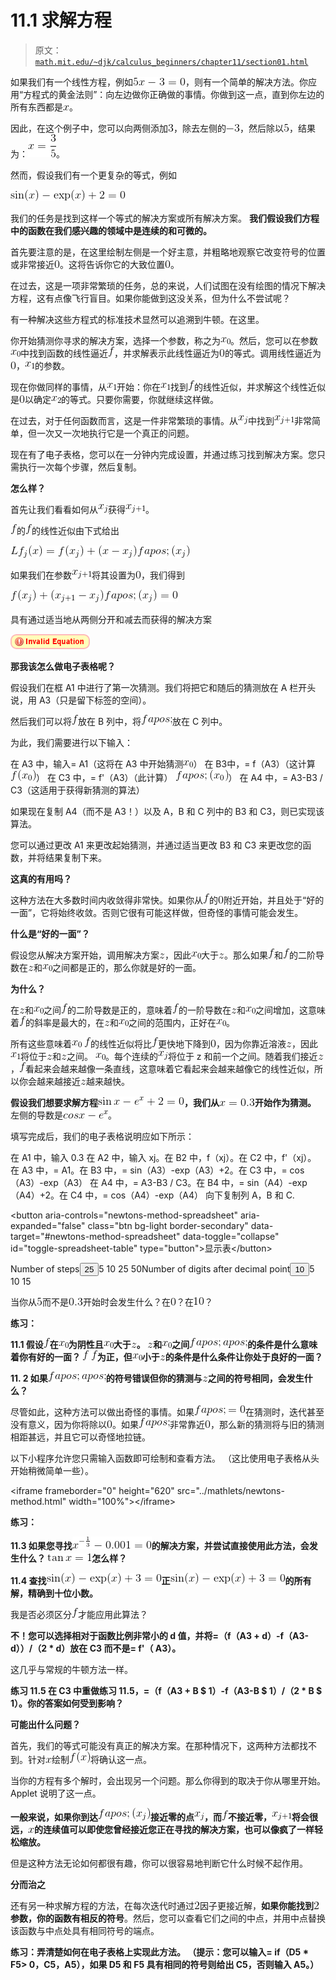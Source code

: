 # 11.1 求解方程

> 原文： [`math.mit.edu/~djk/calculus_beginners/chapter11/section01.html`](http://math.mit.edu/~djk/calculus_beginners/chapter11/section01.html)

如果我们有一个线性方程，例如![](img/tex-f92d40d8d816826afa2ade5d29a21771.gif)，则有一个简单的解决方法。你应用“方程式的黄金法则”：向左边做你正确做的事情。你做到这一点，直到你左边的所有东西都是![](img/tex-9dd4e461268c8034f5c8564e155c67a6.gif)。

因此，在这个例子中，您可以向两侧添加![](img/tex-eccbc87e4b5ce2fe28308fd9f2a7baf3.gif)，除去左侧的![](img/tex-b3149ecea4628efd23d2f86e5a723472.gif)，然后除以![](img/tex-e4da3b7fbbce2345d7772b0674a318d5.gif)，结果为：![](img/tex-cf1a1691f0fe09eff21d3f5c4a956796.gif)。

然而，假设我们有一个更复杂的等式，例如

![](img/tex-03420b9712696f42d407d4d1fcfad9b8.gif)

我们的任务是找到这样一个等式的解决方案或所有解决方案。 **我们假设我们方程中的函数在我们感兴趣的领域中是连续的和可微的。**

首先要注意的是，在这里绘制左侧是一个好主意，并粗略地观察它改变符号的位置或非常接近![](img/tex-cfcd208495d565ef66e7dff9f98764da.gif)。这将告诉你它的大致位置![](img/tex-cfcd208495d565ef66e7dff9f98764da.gif)。

在过去，这是一项非常繁琐的任务，总的来说，人们试图在没有绘图的情况下解决方程，这有点像飞行盲目。如果你能做到这没关系，但为什么不尝试呢？

有一种解决这些方程式的标准技术显然可以追溯到牛顿。在这里。

你开始猜测你寻求的解决方案，选择一个参数，称之为![](img/tex-3e0d691f3a530e6c7e079636f20c111b.gif)。然后，您可以在参数![](img/tex-3e0d691f3a530e6c7e079636f20c111b.gif)中找到函数的线性逼近![](img/tex-8fa14cdd754f91cc6554c9e71929cce7.gif)，并求解表示此线性逼近为![](img/tex-cfcd208495d565ef66e7dff9f98764da.gif)的等式。调用线性逼近为![](img/tex-cfcd208495d565ef66e7dff9f98764da.gif)，![](img/tex-aa687da0086c1ea060a8838e24611319.gif)的参数。

现在你做同样的事情，从![](img/tex-aa687da0086c1ea060a8838e24611319.gif)开始：你在![](img/tex-aa687da0086c1ea060a8838e24611319.gif)找到![](img/tex-8fa14cdd754f91cc6554c9e71929cce7.gif)的线性近似，并求解这个线性近似是![](img/tex-cfcd208495d565ef66e7dff9f98764da.gif)以确定![](img/tex-8732099f74d777a67257cb2f04ead3d8.gif)的等式。只要你需要，你就继续这样做。

在过去，对于任何函数而言，这是一件非常繁琐的事情。从![](img/tex-1f89889020cdc84d9e1c35237cb62f65.gif)中找到![](img/tex-8069e5dde88857b9c2ff06de7ec832a8.gif)非常简单，但一次又一次地执行它是一个真正的问题。

现在有了电子表格，您可以在一分钟内完成设置，并通过练习找到解决方案。您只需执行一次每个步骤，然后复制。

**怎么样？**

首先让我们看看如何从![](img/tex-1f89889020cdc84d9e1c35237cb62f65.gif)获得![](img/tex-8069e5dde88857b9c2ff06de7ec832a8.gif)。

![](img/tex-8fa14cdd754f91cc6554c9e71929cce7.gif)的![](img/tex-8fa14cdd754f91cc6554c9e71929cce7.gif)的线性近似由下式给出

![](img/tex-4f2331baf97d95a93f8b887b5bfc36f8.gif)

如果我们在参数![](img/tex-8069e5dde88857b9c2ff06de7ec832a8.gif)将其设置为![](img/tex-cfcd208495d565ef66e7dff9f98764da.gif)，我们得到

![](img/tex-f45e20b2499257f3ea6ea8e5ff50f646.gif)

具有通过适当地从两侧分开和减去而获得的解决方案

![](img/tex-4a2b676cb27242ec168d52cce44094ab.gif)

**那我该怎么做电子表格呢？**

假设我们在框 A1 中进行了第一次猜测。我们将把它和随后的猜测放在 A 栏开头说，用 A3（只是留下标签的空间）。

然后我们可以将![](img/tex-8fa14cdd754f91cc6554c9e71929cce7.gif)放在 B 列中，将![](img/tex-b87d262a34b7bea8f827486596f89de2.gif)放在 C 列中。

为此，我们需要进行以下输入：

在 A3 中，输入= A1（这将在 A3 中开始猜测![](img/tex-3e0d691f3a530e6c7e079636f20c111b.gif)）
在 B3​​中，= f（A3）（这计算![](img/tex-c58b04667bcf6700fa38285f33640500.gif)）
在 C3 中，= f'（A3）（此计算） ![](img/tex-34434977661008d44e8ba5d44bc70de5.gif)）
在 A4 中，= A3-B3 / C3（这适用于获得新猜测的算法）

如果现在复制 A4（而不是 A3！）以及 A，B 和 C 列中的 B3 和 C3，则已实现该算法。

您可以通过更改 A1 来更改起始猜测，并通过适当更改 B3 和 C3 来更改您的函数，并将结果复制下来。

**这真的有用吗？**

这种方法在大多数时间内收敛得非常快。如果你从![](img/tex-8fa14cdd754f91cc6554c9e71929cce7.gif)的![](img/tex-cfcd208495d565ef66e7dff9f98764da.gif)附近开始，并且处于“好的一面”，它将始终收敛。否则它很有可能这样做，但奇怪的事情可能会发生。

**什么是“好的一面”？**

假设您从解决方案开始，调用解决方案![](img/tex-fbade9e36a3f36d3d676c1b808451dd7.gif)，因此![](img/tex-3e0d691f3a530e6c7e079636f20c111b.gif)大于![](img/tex-fbade9e36a3f36d3d676c1b808451dd7.gif)。那么如果![](img/tex-8fa14cdd754f91cc6554c9e71929cce7.gif)和![](img/tex-8fa14cdd754f91cc6554c9e71929cce7.gif)的二阶导数在![](img/tex-fbade9e36a3f36d3d676c1b808451dd7.gif)和![](img/tex-3e0d691f3a530e6c7e079636f20c111b.gif)之间都是正的，那么你就是好的一面。

**为什么？**

在![](img/tex-fbade9e36a3f36d3d676c1b808451dd7.gif)和![](img/tex-3e0d691f3a530e6c7e079636f20c111b.gif)之间![](img/tex-8fa14cdd754f91cc6554c9e71929cce7.gif)的二阶导数是正的，意味着![](img/tex-8fa14cdd754f91cc6554c9e71929cce7.gif)的一阶导数在![](img/tex-fbade9e36a3f36d3d676c1b808451dd7.gif)和![](img/tex-3e0d691f3a530e6c7e079636f20c111b.gif)之间增加，这意味着![](img/tex-8fa14cdd754f91cc6554c9e71929cce7.gif)的斜率是最大的，在![](img/tex-fbade9e36a3f36d3d676c1b808451dd7.gif)和![](img/tex-3e0d691f3a530e6c7e079636f20c111b.gif)之间的范围内，正好在![](img/tex-3e0d691f3a530e6c7e079636f20c111b.gif)。

所有这些意味着![](img/tex-3e0d691f3a530e6c7e079636f20c111b.gif) ![](img/tex-8fa14cdd754f91cc6554c9e71929cce7.gif)的线性近似将比![](img/tex-8fa14cdd754f91cc6554c9e71929cce7.gif)更快地下降到![](img/tex-cfcd208495d565ef66e7dff9f98764da.gif)，因为你靠近溶液![](img/tex-fbade9e36a3f36d3d676c1b808451dd7.gif)，因此![](img/tex-aa687da0086c1ea060a8838e24611319.gif)将位于![](img/tex-fbade9e36a3f36d3d676c1b808451dd7.gif)和![](img/tex-fbade9e36a3f36d3d676c1b808451dd7.gif)之间。 ![](img/tex-3e0d691f3a530e6c7e079636f20c111b.gif)。每个连续的![](img/tex-1f89889020cdc84d9e1c35237cb62f65.gif)将位于 z 和前一个之间。随着我们接近![](img/tex-fbade9e36a3f36d3d676c1b808451dd7.gif)，![](img/tex-8fa14cdd754f91cc6554c9e71929cce7.gif)看起来会越来越像一条直线，这意味着它看起来会越来越像它的线性近似，所以你会越来越接近![](img/tex-fbade9e36a3f36d3d676c1b808451dd7.gif)越来越快。

**假设我们想要求解方程![](img/tex-452de00e2c0715b9358f307dd7ce63b9.gif)，我们从![](img/tex-9315935cabdcd516fcb2b4027e8f3807.gif)开始作为猜测。** 左侧的导数是![](img/tex-44a05bef6abef7828ed579c0a242f77d.gif)。

填写完成后，我们的电子表格说明应如下所示：

在 A1 中，输入 0.3
在 A2 中，输入 xj。在 B2 中，f（xj）。在 C2 中，f'（xj）。
在 A3 中，= A1。在 B3 中，= sin（A3）-exp（A3）+2。在 C3 中，= cos（A3）-exp（A3）
在 A4 中，= A3-B3 / C3。在 B4 中，= sin（A4）-exp（A4）+2。在 C4 中，= cos（A4）-exp（A4）
向下复制列 A，B 和 C.

&lt;button aria-controls="newtons-method-spreadsheet" aria-expanded="false" class="btn bg-light border-secondary" data-target="#newtons-method-spreadsheet" data-toggle="collapse" id="toggle-spreadsheet-table" type="button"&gt;显示表&lt;/button&gt;[](../download/newtons-method.xlsx)

Number of steps<button aria-expanded="false" aria-haspopup="true" class="btn btn-sm bg-light border-secondary dropdown-toggle" data-toggle="dropdown" id="nbr-steps-btn" type="button" value="25">25</button>5 10 25 50Number of digits after decimal point<button aria-expanded="false" aria-haspopup="true" class="btn btn-sm bg-light border-secondary dropdown-toggle" data-toggle="dropdown" id="nbr-digits-btn" type="button" value="10">10</button>5 10 15

当你从![](img/tex-e4da3b7fbbce2345d7772b0674a318d5.gif)而不是![](img/tex-e85b79abfd76b7c13b1334d8d8c194a5.gif)开始时会发生什么？在![](img/tex-cfcd208495d565ef66e7dff9f98764da.gif)？在![](img/tex-d3d9446802a44259755d38e6d163e820.gif)？

**练习：**

**11.1 假设![](img/tex-8fa14cdd754f91cc6554c9e71929cce7.gif)在![](img/tex-3e0d691f3a530e6c7e079636f20c111b.gif)为阴性且![](img/tex-3e0d691f3a530e6c7e079636f20c111b.gif)大于![](img/tex-fbade9e36a3f36d3d676c1b808451dd7.gif)。 ![](img/tex-fbade9e36a3f36d3d676c1b808451dd7.gif)和![](img/tex-3e0d691f3a530e6c7e079636f20c111b.gif)之间![](img/tex-0dc2aab0982bd14caf20dc08dec5d816.gif)的条件是什么意味着你有好的一面？ ![](img/tex-8fa14cdd754f91cc6554c9e71929cce7.gif) ![](img/tex-8fa14cdd754f91cc6554c9e71929cce7.gif)为正，但![](img/tex-3e0d691f3a530e6c7e079636f20c111b.gif)小于![](img/tex-fbade9e36a3f36d3d676c1b808451dd7.gif)的条件是什么条件让你处于良好的一面？**

**11\. 2 如果![](img/tex-0dc2aab0982bd14caf20dc08dec5d816.gif)的符号错误但你的猜测与![](img/tex-fbade9e36a3f36d3d676c1b808451dd7.gif)之间的符号相同，会发生什么？**

尽管如此，这种方法可以做出奇怪的事情。如果![](img/tex-32e8243c5569e9fc162e207ae7730b3f.gif)在猜测时，迭代甚至没有意义，因为你将除以![](img/tex-cfcd208495d565ef66e7dff9f98764da.gif)。如果![](img/tex-b87d262a34b7bea8f827486596f89de2.gif)非常靠近![](img/tex-cfcd208495d565ef66e7dff9f98764da.gif)，那么新的猜测将与旧的猜测相距甚远，并且它可以奇怪地拉链。

以下小程序允许您只需输入函数即可绘制和查看方法。 （这比使用电子表格从头开始稍微简单一些）。

&lt;iframe frameborder="0" height="620" src="../mathlets/newtons-method.html" width="100%"&gt;&lt;/iframe&gt;

**练习：**

**11.3 如果您寻找![](img/tex-0568050ad07f9f53fe45c7bddea64337.gif)的解决方案，并尝试直接使用此方法，会发生什么？ ![](img/tex-f5d6ef7ba0b58f7394cd018d5207b544.gif)怎么样？**

**11.4 查找![](img/tex-d3db6ebf7120f8a5dcec7ef60d71d6c6.gif)正![](img/tex-d3db6ebf7120f8a5dcec7ef60d71d6c6.gif)的所有解，精确到十位小数。**

我是否必须区分![](img/tex-8fa14cdd754f91cc6554c9e71929cce7.gif)才能应用此算法？

**不！您可以选择相对于函数比例非常小的 d 值，并将=（f（A3 + d）-f（A3-d））/（2 * d）放在 C3 而不是= f'（ A3）。**

这几乎与常规的牛顿方法一样。

**练习 11.5 在 C3 中重做练习 11.5，=（f（A3 + B $ 1）-f（A3-B $ 1）/（2 * B $ 1）。你的答案如何受到影响？**

**可能出什么问题？**

首先，我们的等式可能没有真正的解决方案。在那种情况下，这两种方法都找不到。针对![](img/tex-9dd4e461268c8034f5c8564e155c67a6.gif)绘制![](img/tex-50bbd36e1fd2333108437a2ca378be62.gif)将确认这一点。

当你的方程有多个解时，会出现另一个问题。那么你得到的取决于你从哪里开始。 Applet 说明了这一点。

**一般来说，如果你到达![](img/tex-4920a16dc939b9f45c550c11495f44aa.gif)接近零的点![](img/tex-1f89889020cdc84d9e1c35237cb62f65.gif)，而![](img/tex-8fa14cdd754f91cc6554c9e71929cce7.gif)不接近零，![](img/tex-8069e5dde88857b9c2ff06de7ec832a8.gif)将会很远，![](img/tex-9dd4e461268c8034f5c8564e155c67a6.gif)的连续值可以即使您曾经接近您正在寻找的解决方案，也可以像疯了一样轻松缩放。**

但是这种方法无论如何都很有趣，你可以很容易地判断它什么时候不起作用。

**分而治之**

还有另一种求解方程的方法，在每次迭代时通过![](img/tex-c81e728d9d4c2f636f067f89cc14862c.gif)因子更接近解，**如果你能找到![](img/tex-c81e728d9d4c2f636f067f89cc14862c.gif)参数，你的函数有相反的符号**。然后，您可以查看它们之间的中点，并用中点替换该函数与中点处具有相同符号的端点。

**练习：弄清楚如何在电子表格上实现此方法。 （提示：您可以输入= if（D5 * F5&gt; 0，C5，A5），如果 D5 和 F5 具有相同的符号则给出 C5，否则输入 A5。）**